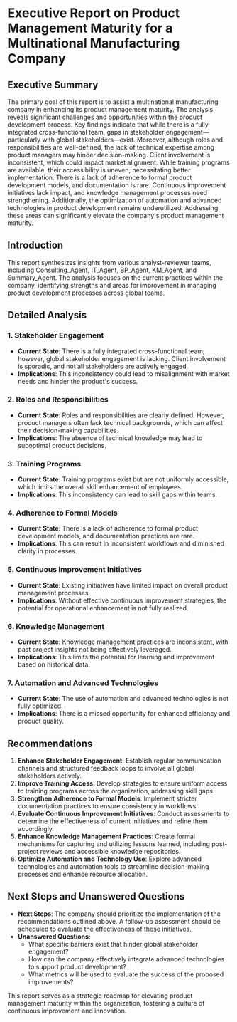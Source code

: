 # Executive Report on Product Management Maturity for a Multinational Manufacturing Company

## Executive Summary
The primary goal of this report is to assist a multinational manufacturing company in enhancing its product management maturity. The analysis reveals significant challenges and opportunities within the product development process. Key findings indicate that while there is a fully integrated cross-functional team, gaps in stakeholder engagement—particularly with global stakeholders—exist. Moreover, although roles and responsibilities are well-defined, the lack of technical expertise among product managers may hinder decision-making. Client involvement is inconsistent, which could impact market alignment. While training programs are available, their accessibility is uneven, necessitating better implementation. There is a lack of adherence to formal product development models, and documentation is rare. Continuous improvement initiatives lack impact, and knowledge management processes need strengthening. Additionally, the optimization of automation and advanced technologies in product development remains underutilized. Addressing these areas can significantly elevate the company's product management maturity.

## Introduction
This report synthesizes insights from various analyst-reviewer teams, including Consulting_Agent, IT_Agent, BP_Agent, KM_Agent, and Summary_Agent. The analysis focuses on the current practices within the company, identifying strengths and areas for improvement in managing product development processes across global teams.

## Detailed Analysis
### 1. Stakeholder Engagement
- **Current State**: There is a fully integrated cross-functional team; however, global stakeholder engagement is lacking. Client involvement is sporadic, and not all stakeholders are actively engaged.
- **Implications**: This inconsistency could lead to misalignment with market needs and hinder the product's success.

### 2. Roles and Responsibilities
- **Current State**: Roles and responsibilities are clearly defined. However, product managers often lack technical backgrounds, which can affect their decision-making capabilities.
- **Implications**: The absence of technical knowledge may lead to suboptimal product decisions.

### 3. Training Programs
- **Current State**: Training programs exist but are not uniformly accessible, which limits the overall skill enhancement of employees.
- **Implications**: This inconsistency can lead to skill gaps within teams.

### 4. Adherence to Formal Models
- **Current State**: There is a lack of adherence to formal product development models, and documentation practices are rare.
- **Implications**: This can result in inconsistent workflows and diminished clarity in processes.

### 5. Continuous Improvement Initiatives
- **Current State**: Existing initiatives have limited impact on overall product management processes.
- **Implications**: Without effective continuous improvement strategies, the potential for operational enhancement is not fully realized.

### 6. Knowledge Management
- **Current State**: Knowledge management practices are inconsistent, with past project insights not being effectively leveraged.
- **Implications**: This limits the potential for learning and improvement based on historical data.

### 7. Automation and Advanced Technologies
- **Current State**: The use of automation and advanced technologies is not fully optimized.
- **Implications**: There is a missed opportunity for enhanced efficiency and product quality.

## Recommendations
1. **Enhance Stakeholder Engagement**: Establish regular communication channels and structured feedback loops to involve all global stakeholders actively.
2. **Improve Training Access**: Develop strategies to ensure uniform access to training programs across the organization, addressing skill gaps.
3. **Strengthen Adherence to Formal Models**: Implement stricter documentation practices to ensure consistency in workflows.
4. **Evaluate Continuous Improvement Initiatives**: Conduct assessments to determine the effectiveness of current initiatives and refine them accordingly.
5. **Enhance Knowledge Management Practices**: Create formal mechanisms for capturing and utilizing lessons learned, including post-project reviews and accessible knowledge repositories.
6. **Optimize Automation and Technology Use**: Explore advanced technologies and automation tools to streamline decision-making processes and enhance resource allocation.

## Next Steps and Unanswered Questions
- **Next Steps**: The company should prioritize the implementation of the recommendations outlined above. A follow-up assessment should be scheduled to evaluate the effectiveness of these initiatives.
- **Unanswered Questions**:
  - What specific barriers exist that hinder global stakeholder engagement?
  - How can the company effectively integrate advanced technologies to support product development?
  - What metrics will be used to evaluate the success of the proposed improvements?

This report serves as a strategic roadmap for elevating product management maturity within the organization, fostering a culture of continuous improvement and innovation.